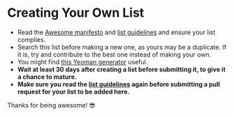 # Creating Your Own List

- Read the [Awesome manifesto](awesome.md) and
  [list guidelines](pull_request_template.md) and ensure your list complies.
- Search this list before making a new one, as yours may be a duplicate. If it
  is, try and contribute to the best one instead of making your own.
- You might find
  [this Yeoman generator](https://github.com/dar5hak/generator-awesome-list)
  useful.
- **Wait at least 30 days after creating a list before submitting it, to give it
  a chance to mature.**
- **Make sure you read the [list guidelines](pull_request_template.md) again
  before submitting a pull request for your list to be added here.**

Thanks for being awesome! 😎
